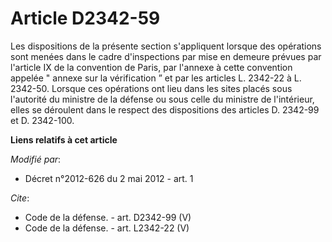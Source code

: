 # Article D2342-59

Les dispositions de la présente section s'appliquent lorsque des opérations sont menées dans le cadre d'inspections par mise
en demeure prévues par l'article IX de la convention de Paris, par l'annexe à cette convention appelée " annexe sur la
vérification ” et par les articles L. 2342-22 à L. 2342-50. Lorsque ces opérations ont lieu dans les sites placés sous
l'autorité du ministre de la défense ou sous celle du ministre de l'intérieur, elles se déroulent dans le respect des
dispositions des articles D. 2342-99 et D. 2342-100.

**Liens relatifs à cet article**

_Modifié par_:

  - Décret n°2012-626 du 2 mai 2012 - art. 1

_Cite_:

  - Code de la défense. - art. D2342-99 (V)
  - Code de la défense. - art. L2342-22 (V)

